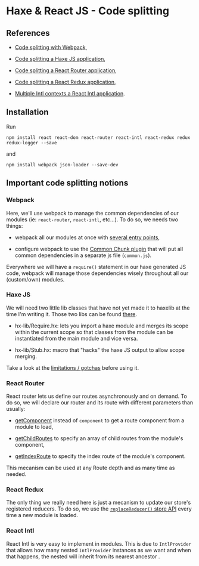 # Haxe & React JS - Code splitting

## References

* [Code splitting with Webpack](https://webpack.github.io/docs/code-splitting.html),

* [Code splitting a Haxe JS application](https://github.com/elsassph/modular-haxe-example),

* [Code splitting a React Router application](https://github.com/ReactTraining/react-router/blob/master/docs/guides/DynamicRouting.md),

* [Code splitting a React Redux application](https://github.com/reactjs/redux/blob/master/docs/api/Store.md#replacereducernextreducer),

* [Multiple Intl contexts a React Intl application](https://github.com/yahoo/react-intl/wiki/Components#multiple-intl-contexts).


## Installation

Run
```
npm install react react-dom react-router react-intl react-redux redux redux-logger --save
```
and
```
npm install webpack json-loader --save-dev
```

## Important code splitting notions

### Webpack

Here, we'll use webpack to manage the common dependencies of our modules (ie: `react-router`, `react-intl`, etc...). To do so, we needs two things:

* webpack all our modules at once with [several entry points](https://webpack.github.io/docs/multiple-entry-points.html),

* configure webpack to use the [Common Chunk plugin](https://webpack.github.io/docs/list-of-plugins.html#commonschunkplugin) that will put all common dependencies in a separate js file (`common.js`).

Everywhere we will have a `require()` statement in our haxe generated JS code, webpack will manage those dependencies wisely throughout all our (custom/own) modules.


### Haxe JS

We will need two little lib classes that have not yet made it to haxelib at the time I'm writing it. Those two libs can be found [there](https://github.com/elsassph/modular-haxe-example/tree/master/lib).

* hx-lib/Require.hx: lets you import a haxe module and merges its scope within the current scope so that classes from the module can be instantiated from the main module and vice versa.

* hx-lib/Stub.hx: macro that "hacks" the haxe JS output to allow scope merging.

Take a look at the [limitations / gotchas](https://github.com/elsassph/modular-haxe-example#gotchas) before using it.


### React Router

React router lets us define our routes asynchronously and on demand. To do so, we will declare our router and its route with different parameters than usually:

* [getComponent](https://github.com/ReactTraining/react-router/blob/master/docs/API.md#getcomponentnextstate-callback) instead of `component` to get a route component from a module to load,

* [getChildRoutes](https://github.com/ReactTraining/react-router/blob/master/docs/API.md#getchildroutespartialnextstate-callback) to specify an array of child routes from the module's component,

* [getIndexRoute](https://github.com/ReactTraining/react-router/blob/master/docs/API.md#getindexroutepartialnextstate-callback) to specify the index route of the module's component.

This mecanism can be used at any Route depth and as many time as needed.


### React Redux

The only thing we really need here is just a mecanism to update our store's registered reducers. To do so, we use the [`replaceReducer()` store API](https://github.com/reactjs/redux/blob/master/docs/api/Store.md#replacereducernextreducer) every time a new module is loaded.


### React Intl

React Intl is very easy to implement in modules. This is due to `IntlProvider` that allows how many nested `IntlProvider` instances as we want and when that happens, the nested <IntlProvider> will inherit from its nearest ancestor <IntlProvider>.

